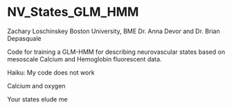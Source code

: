 # NV_States_GLM_HMM
Zachary Loschinskey
Boston University, BME
Dr. Anna Devor and Dr. Brian Depasquale

Code for training a GLM-HMM for describing neurovascular states based on 
mesoscale Calcium and Hemoglobin fluorescent data.

Haiku:
My code does not work

Calcium and oxygen

Your states elude me
